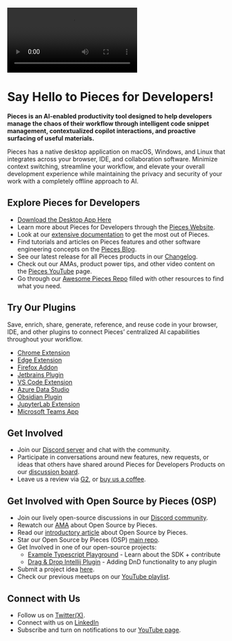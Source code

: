 ![](https://storage.googleapis.com/twic_pics_optimized_media/video/PIECES_FOR_DEVELOPERS-DESKTOP_APP-COPILOT-MACOS-16X9-5_15_2023-CACHE_BUSTER.mp4)

# Say Hello to Pieces for Developers! 
**Pieces is an AI-enabled productivity tool designed to help developers manage the chaos of their workflow through intelligent code snippet management, contextualized copilot interactions, and proactive surfacing of useful materials.**

Pieces has a native desktop application on macOS, Windows, and Linux that integrates across your browser, IDE, and collaboration software. Minimize context switching, streamline your workflow, and elevate your overall development experience while maintaining the privacy and security of your work with a completely offline approach to AI.

## Explore Pieces for Developers 
- [Download the Desktop App Here](https://docs.pieces.app/installation-getting-started/what-am-i-installing)
- Learn more about Pieces for Developers through the [Pieces Website](https://pieces.app/). 
- Look at our [extensive documentation](http://docs.pieces.app) to get the most out of Pieces. 
- Find tutorials and articles on Pieces features and other software engineering concepts on the [Pieces Blog](https://code.pieces.app/blog).
- See our latest release for all Pieces products in our [Changelog](https://code.pieces.app/updates).
- Check out our AMAs, product power tips, and other video content on the [Pieces YouTube](https://youtube.com/@getpieces) page. 
- Go through our [Awesome Pieces Repo](https://github.com/pieces-app/awesome-pieces) filled with other resources to find what you need.

## Try Our Plugins 
Save, enrich, share, generate, reference, and reuse code in your browser, IDE, and other plugins to connect Pieces’ centralized AI capabilities throughout your workflow. 
- [Chrome Extension](https://chromewebstore.google.com/detail/pieces-for-developers-cop/igbgibhbfonhmjlechmeefimncpekepm)
- [Edge Extension](https://microsoftedge.microsoft.com/addons/detail/pieces-save-code-snippet/hglfimcdgonaeeobjckfdabcldfidmim)
- [Firefox Addon](https://addons.mozilla.org/en-US/firefox/addon/pieces-save-code-from-the-web/)
- [Jetbrains Plugin](https://plugins.jetbrains.com/plugin/17328-pieces--save-search-share--reuse-code-snippets)
- [VS Code Extension](https://marketplace.visualstudio.com/items?itemName=MeshIntelligentTechnologiesInc.pieces-vscode)
- [Azure Data Studio](https://builds.pieces.app/stages/staging/plugin_vscode/ads-vsix/download)
- [Obsidian Plugin](https://obsidian.md/plugins?id=pieces-for-developers)
- [JupyterLab Extension](https://docs.pieces.app/extensions-plugins/jupyterlab)
- [Microsoft Teams App](https://docs.pieces.app/extensions-plugins/teams)

## Get Involved
- Join our [Discord server](https://discord.gg/getpieces) and chat with the community.
- Participate in conversations around new features, new requests, or ideas that others have shared around Pieces for Developers Products on our [discussion board](https://github.com/pieces-app/support/discussions).
- Leave us a review via [G2](https://www.g2.com/products/pieces-for-developers/reviews#reviews), or [buy us a coffee](https://www.buymeacoffee.com/getpieces).

## Get Involved with Open Source by Pieces (OSP)

- Join our lively open-source discussions in our [Discord community](https://discord.gg/getpieces).
- Rewatch our [AMA](https://www.youtube.com/watch?v=0AmuWaFoTdY) about Open Source by Pieces.
- Read our [introductory article](https://code.pieces.app/blog/introducing-open-source-by-pieces) about Open Source by Pieces.
- Star our Open Source by Pieces (OSP) [main repo](https://code.pieces.app/blog/introducing-open-source-by-pieces).
- Get Involved in one of our open-source projects:
  - [Example Typescript Playground](https://github.com/pieces-app/example-typescript) - Learn about the SDK + contribute
  - [Drag & Drop Intellij Plugin](https://github.com/pieces-app/IntelliJ-Drag-and-Drop-List) - Adding DnD functionality to any plugin
- Submit a project idea [here](https://github.com/pieces-app/opensource/discussions).
- Check our previous meetups on our [YouTube playlist](https://www.youtube.com/playlist?list=PL3ufX1Aqkp16cGipLr9X3gQQI7fkNFZhT). 

## Connect with Us
- Follow us on [Twitter(X)](https://twitter.com/getpieces).
- Connect with us on [LinkedIn](https://www.linkedin.com/company/getpieces)
- Subscribe and turn on notifications to our [YouTube page](https://youtube.com/@getpieces).


